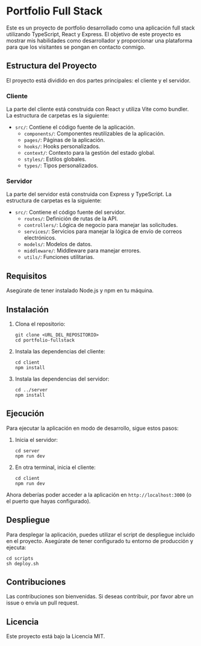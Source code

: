 # Portfolio Full Stack

Este es un proyecto de portfolio desarrollado como una aplicación full stack utilizando TypeScript, React y Express. El objetivo de este proyecto es mostrar mis habilidades como desarrollador y proporcionar una plataforma para que los visitantes se pongan en contacto conmigo.

## Estructura del Proyecto

El proyecto está dividido en dos partes principales: el cliente y el servidor.

### Cliente

La parte del cliente está construida con React y utiliza Vite como bundler. La estructura de carpetas es la siguiente:

- `src/`: Contiene el código fuente de la aplicación.
  - `components/`: Componentes reutilizables de la aplicación.
  - `pages/`: Páginas de la aplicación.
  - `hooks/`: Hooks personalizados.
  - `context/`: Contexto para la gestión del estado global.
  - `styles/`: Estilos globales.
  - `types/`: Tipos personalizados.

### Servidor

La parte del servidor está construida con Express y TypeScript. La estructura de carpetas es la siguiente:

- `src/`: Contiene el código fuente del servidor.
  - `routes/`: Definición de rutas de la API.
  - `controllers/`: Lógica de negocio para manejar las solicitudes.
  - `services/`: Servicios para manejar la lógica de envío de correos electrónicos.
  - `models/`: Modelos de datos.
  - `middleware/`: Middleware para manejar errores.
  - `utils/`: Funciones utilitarias.

## Requisitos

Asegúrate de tener instalado Node.js y npm en tu máquina.

## Instalación

1. Clona el repositorio:

   ```
   git clone <URL_DEL_REPOSITORIO>
   cd portfolio-fullstack
   ```

2. Instala las dependencias del cliente:

   ```
   cd client
   npm install
   ```

3. Instala las dependencias del servidor:

   ```
   cd ../server
   npm install
   ```

## Ejecución

Para ejecutar la aplicación en modo de desarrollo, sigue estos pasos:

1. Inicia el servidor:

   ```
   cd server
   npm run dev
   ```

2. En otra terminal, inicia el cliente:

   ```
   cd client
   npm run dev
   ```

Ahora deberías poder acceder a la aplicación en `http://localhost:3000` (o el puerto que hayas configurado).

## Despliegue

Para desplegar la aplicación, puedes utilizar el script de despliegue incluido en el proyecto. Asegúrate de tener configurado tu entorno de producción y ejecuta:

```
cd scripts
sh deploy.sh
```

## Contribuciones

Las contribuciones son bienvenidas. Si deseas contribuir, por favor abre un issue o envía un pull request.

## Licencia

Este proyecto está bajo la Licencia MIT.